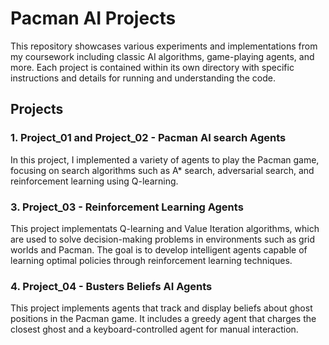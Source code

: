 # Pacman AI Projects

This repository showcases various experiments and implementations from my coursework including classic AI algorithms, game-playing agents, and more. Each project is contained within its own directory with specific instructions and details for running and understanding the code.

## Projects

### 1. **Project_01 and Project_02 - Pacman AI search Agents**
   In this project, I implemented a variety of agents to play the Pacman game, focusing on search algorithms such as A* search, adversarial search, and reinforcement learning using Q-learning. 

### 3. **Project_03 - Reinforcement Learning Agents**
   This project implementats Q-learning and Value Iteration algorithms, which are used to solve decision-making problems in environments such as grid worlds and Pacman. The goal is to develop intelligent agents capable of learning optimal policies through reinforcement learning techniques.

### 4. **Project_04 - Busters Beliefs AI Agents**
   This project implements agents that track and display beliefs about ghost positions in the Pacman game. It includes a greedy agent that charges the closest ghost and a keyboard-controlled agent for manual interaction.

